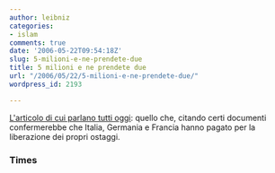 ```yaml
---
author: leibniz
categories:
- islam
comments: true
date: '2006-05-22T09:54:18Z'
slug: 5-milioni-e-ne-prendete-due
title: 5 milioni e ne prendete due
url: "/2006/05/22/5-milioni-e-ne-prendete-due/"
wordpress_id: 2193

---
```

[L'articolo di cui parlano tutti oggi](https://www.timesonline.co.uk/article/0,,3-2191229,00.html): quello che, citando certi documenti confermerebbe che Italia, Germania e Francia hanno pagato per la liberazione dei propri ostaggi.


### Times
